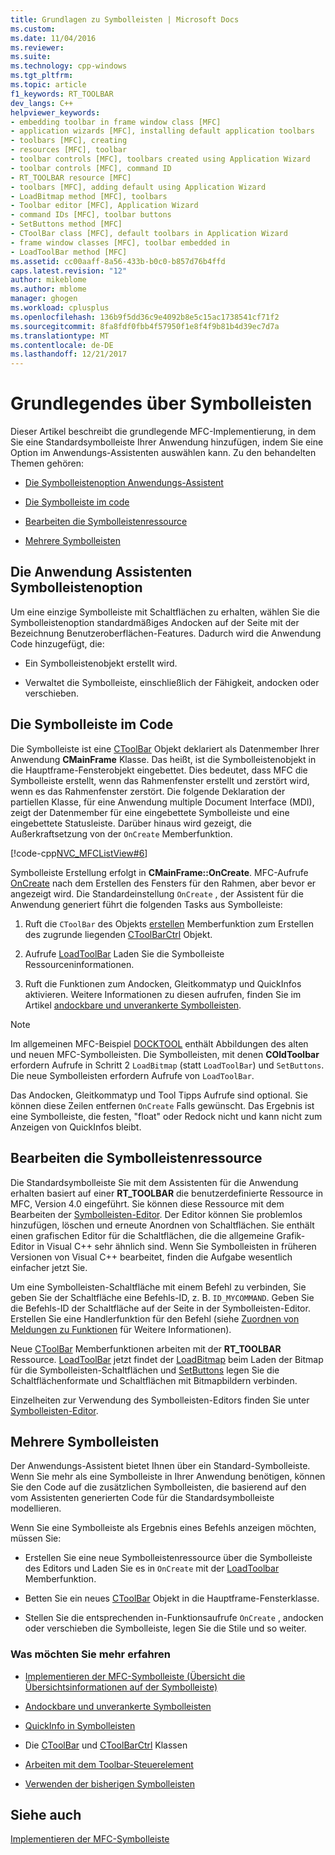 ```yaml
---
title: Grundlagen zu Symbolleisten | Microsoft Docs
ms.custom: 
ms.date: 11/04/2016
ms.reviewer: 
ms.suite: 
ms.technology: cpp-windows
ms.tgt_pltfrm: 
ms.topic: article
f1_keywords: RT_TOOLBAR
dev_langs: C++
helpviewer_keywords:
- embedding toolbar in frame window class [MFC]
- application wizards [MFC], installing default application toolbars
- toolbars [MFC], creating
- resources [MFC], toolbar
- toolbar controls [MFC], toolbars created using Application Wizard
- toolbar controls [MFC], command ID
- RT_TOOLBAR resource [MFC]
- toolbars [MFC], adding default using Application Wizard
- LoadBitmap method [MFC], toolbars
- Toolbar editor [MFC], Application Wizard
- command IDs [MFC], toolbar buttons
- SetButtons method [MFC]
- CToolBar class [MFC], default toolbars in Application Wizard
- frame window classes [MFC], toolbar embedded in
- LoadToolBar method [MFC]
ms.assetid: cc00aaff-8a56-433b-b0c0-b857d76b4ffd
caps.latest.revision: "12"
author: mikeblome
ms.author: mblome
manager: ghogen
ms.workload: cplusplus
ms.openlocfilehash: 136b9f5dd36c9e4092b8e5c15ac1738541cf71f2
ms.sourcegitcommit: 8fa8fdf0fbb4f57950f1e8f4f9b81b4d39ec7d7a
ms.translationtype: MT
ms.contentlocale: de-DE
ms.lasthandoff: 12/21/2017
---
```

# <a name="toolbar-fundamentals"></a>Grundlegendes über Symbolleisten
Dieser Artikel beschreibt die grundlegende MFC-Implementierung, in dem Sie eine Standardsymbolleiste Ihrer Anwendung hinzufügen, indem Sie eine Option im Anwendungs-Assistenten auswählen kann. Zu den behandelten Themen gehören:  
  
-   [Die Symbolleistenoption Anwendungs-Assistent](#_core_the_appwizard_toolbar_option)  
  
-   [Die Symbolleiste im code](#_core_the_toolbar_in_code)  
  
-   [Bearbeiten die Symbolleistenressource](#_core_editing_the_toolbar_resource)  
  
-   [Mehrere Symbolleisten](#_core_multiple_toolbars)  
  
##  <a name="_core_the_appwizard_toolbar_option"></a>Die Anwendung Assistenten Symbolleistenoption  
 Um eine einzige Symbolleiste mit Schaltflächen zu erhalten, wählen Sie die Symbolleistenoption standardmäßiges Andocken auf der Seite mit der Bezeichnung Benutzeroberflächen-Features. Dadurch wird die Anwendung Code hinzugefügt, die:  
  
-   Ein Symbolleistenobjekt erstellt wird.  
  
-   Verwaltet die Symbolleiste, einschließlich der Fähigkeit, andocken oder verschieben.  
  
##  <a name="_core_the_toolbar_in_code"></a>Die Symbolleiste im Code  
 Die Symbolleiste ist eine [CToolBar](../mfc/reference/ctoolbar-class.md) Objekt deklariert als Datenmember Ihrer Anwendung **CMainFrame** Klasse. Das heißt, ist die Symbolleistenobjekt in die Hauptframe-Fensterobjekt eingebettet. Dies bedeutet, dass MFC die Symbolleiste erstellt, wenn das Rahmenfenster erstellt und zerstört wird, wenn es das Rahmenfenster zerstört. Die folgende Deklaration der partiellen Klasse, für eine Anwendung multiple Document Interface (MDI), zeigt der Datenmember für eine eingebettete Symbolleiste und eine eingebettete Statusleiste. Darüber hinaus wird gezeigt, die Außerkraftsetzung von der `OnCreate` Memberfunktion.  
  
 [!code-cpp[NVC_MFCListView#6](../atl/reference/codesnippet/cpp/toolbar-fundamentals_1.h)]  
  
 Symbolleiste Erstellung erfolgt in **CMainFrame::OnCreate**. MFC-Aufrufe [OnCreate](../mfc/reference/cwnd-class.md#oncreate) nach dem Erstellen des Fensters für den Rahmen, aber bevor er angezeigt wird. Die Standardeinstellung `OnCreate` , der Assistent für die Anwendung generiert führt die folgenden Tasks aus Symbolleiste:  
  
1.  Ruft die `CToolBar` des Objekts [erstellen](../mfc/reference/ctoolbar-class.md#create) Memberfunktion zum Erstellen des zugrunde liegenden [CToolBarCtrl](../mfc/reference/ctoolbarctrl-class.md) Objekt.  
  
2.  Aufrufe [LoadToolBar](../mfc/reference/ctoolbar-class.md#loadtoolbar) Laden Sie die Symbolleiste Ressourceninformationen.  
  
3.  Ruft die Funktionen zum Andocken, Gleitkommatyp und QuickInfos aktivieren. Weitere Informationen zu diesen aufrufen, finden Sie im Artikel [andockbare und unverankerte Symbolleisten](../mfc/docking-and-floating-toolbars.md).  
  
> [!NOTE]
>  Im allgemeinen MFC-Beispiel [DOCKTOOL](../visual-cpp-samples.md) enthält Abbildungen des alten und neuen MFC-Symbolleisten. Die Symbolleisten, mit denen **COldToolbar** erfordern Aufrufe in Schritt 2 `LoadBitmap` (statt `LoadToolBar`) und `SetButtons`. Die neue Symbolleisten erfordern Aufrufe von `LoadToolBar`.  
  
 Das Andocken, Gleitkommatyp und Tool Tipps Aufrufe sind optional. Sie können diese Zeilen entfernen `OnCreate` Falls gewünscht. Das Ergebnis ist eine Symbolleiste, die festen, "float" oder Redock nicht und kann nicht zum Anzeigen von QuickInfos bleibt.  
  
##  <a name="_core_editing_the_toolbar_resource"></a>Bearbeiten die Symbolleistenressource  
 Die Standardsymbolleiste Sie mit dem Assistenten für die Anwendung erhalten basiert auf einer **RT_TOOLBAR** die benutzerdefinierte Ressource in MFC, Version 4.0 eingeführt. Sie können diese Ressource mit dem Bearbeiten der [Symbolleisten-Editor](../windows/toolbar-editor.md). Der Editor können Sie problemlos hinzufügen, löschen und erneute Anordnen von Schaltflächen. Sie enthält einen grafischen Editor für die Schaltflächen, die die allgemeine Grafik-Editor in Visual C++ sehr ähnlich sind. Wenn Sie Symbolleisten in früheren Versionen von Visual C++ bearbeitet, finden die Aufgabe wesentlich einfacher jetzt Sie.  
  
 Um eine Symbolleisten-Schaltfläche mit einem Befehl zu verbinden, Sie geben Sie der Schaltfläche eine Befehls-ID, z. B. `ID_MYCOMMAND`. Geben Sie die Befehls-ID der Schaltfläche auf der Seite in der Symbolleisten-Editor. Erstellen Sie eine Handlerfunktion für den Befehl (siehe [Zuordnen von Meldungen zu Funktionen](../mfc/reference/mapping-messages-to-functions.md) für Weitere Informationen).  
  
 Neue [CToolBar](../mfc/reference/ctoolbar-class.md) Memberfunktionen arbeiten mit der **RT_TOOLBAR** Ressource. [LoadToolBar](../mfc/reference/ctoolbar-class.md#loadtoolbar) jetzt findet der [LoadBitmap](../mfc/reference/ctoolbar-class.md#loadbitmap) beim Laden der Bitmap für die Symbolleisten-Schaltflächen und [SetButtons](../mfc/reference/ctoolbar-class.md#setbuttons) legen Sie die Schaltflächenformate und Schaltflächen mit Bitmapbildern verbinden.  
  
 Einzelheiten zur Verwendung des Symbolleisten-Editors finden Sie unter [Symbolleisten-Editor](../windows/toolbar-editor.md).  
  
##  <a name="_core_multiple_toolbars"></a>Mehrere Symbolleisten  
 Der Anwendungs-Assistent bietet Ihnen über ein Standard-Symbolleiste. Wenn Sie mehr als eine Symbolleiste in Ihrer Anwendung benötigen, können Sie den Code auf die zusätzlichen Symbolleisten, die basierend auf den vom Assistenten generierten Code für die Standardsymbolleiste modellieren.  
  
 Wenn Sie eine Symbolleiste als Ergebnis eines Befehls anzeigen möchten, müssen Sie:  
  
-   Erstellen Sie eine neue Symbolleistenressource über die Symbolleiste des Editors und Laden Sie es in `OnCreate` mit der [LoadToolbar](../mfc/reference/ctoolbar-class.md#loadtoolbar) Memberfunktion.  
  
-   Betten Sie ein neues [CToolBar](../mfc/reference/ctoolbar-class.md) Objekt in die Hauptframe-Fensterklasse.  
  
-   Stellen Sie die entsprechenden in-Funktionsaufrufe `OnCreate` , andocken oder verschieben die Symbolleiste, legen Sie die Stile und so weiter.  
  
### <a name="what-do-you-want-to-know-more-about"></a>Was möchten Sie mehr erfahren  
  
-   [Implementieren der MFC-Symbolleiste (Übersicht die Übersichtsinformationen auf der Symbolleiste)](../mfc/mfc-toolbar-implementation.md)  
  
-   [Andockbare und unverankerte Symbolleisten](../mfc/docking-and-floating-toolbars.md)  
  
-   [QuickInfo in Symbolleisten](../mfc/toolbar-tool-tips.md)  
  
-   Die [CToolBar](../mfc/reference/ctoolbar-class.md) und [CToolBarCtrl](../mfc/reference/ctoolbarctrl-class.md) Klassen  
  
-   [Arbeiten mit dem Toolbar-Steuerelement](../mfc/working-with-the-toolbar-control.md)  
  
-   [Verwenden der bisherigen Symbolleisten](../mfc/using-your-old-toolbars.md)  
  
## <a name="see-also"></a>Siehe auch  
 [Implementieren der MFC-Symbolleiste](../mfc/mfc-toolbar-implementation.md)

